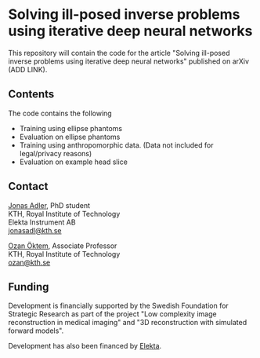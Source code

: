 Solving ill-posed inverse problems using iterative deep neural networks
=======================================================================

This repository will contain the code for the article "Solving ill-posed inverse problems using
iterative deep neural networks" published on arXiv (ADD LINK).

Contents
--------
The code contains the following

* Training using ellipse phantoms
* Evaluation on ellipse phantoms
* Training using anthropomorphic data. (Data not included for legal/privacy reasons)
* Evaluation on example head slice

Contact
-------
[Jonas Adler](https://www.kth.se/profile/jonasadl), PhD student  
KTH, Royal Institute of Technology  
Elekta Instrument AB  
jonasadl@kth.se

[Ozan Öktem](https://www.kth.se/profile/ozan), Associate Professor  
KTH, Royal Institute of Technology  
ozan@kth.se

Funding
-------
Development is financially supported by the Swedish Foundation for Strategic Research as part of the project "Low complexity image reconstruction in medical imaging" and "3D reconstruction with simulated forward models".

Development has also been financed by [Elekta](https://www.elekta.com/).
